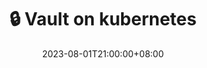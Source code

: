 ---
date: 2023-08-01T21:00:00+08:00
title: 🔒 Vault on kubernetes
navWeight: 50 # Upper weight gets higher precedence, optional.
series:
  - Infrastructure
  - Certificates
categories:
  - Kubernetes
---